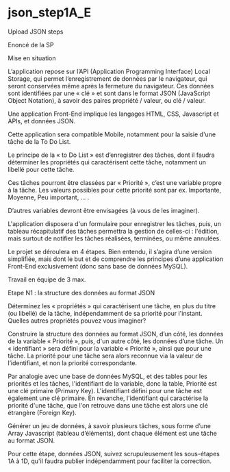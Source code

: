 # json_step1A_E
Upload JSON steps

Enoncé de la SP

Mise en situation

L’application repose sur l’API (Application Programming Interface) Local Storage, qui permet l’enregistrement de données par le navigateur, qui seront conservées même après la fermeture du navigateur. Ces données sont identifiées par une « clé » et sont dans le format JSON (JavaScript Object Notation), à savoir des paires propriété / valeur, ou clé / valeur.

Une application Front-End implique les langages HTML, CSS, Javascript et APIs, et données JSON.

Cette application sera compatible Mobile, notamment pour la saisie d'une tâche de la To Do List.

Le principe de la « to Do List » est d’enregistrer des tâches, dont il faudra déterminer les propriétés qui caractérisent cette tâche, notamment un libellé pour cette tâche.

Ces tâches pourront être classées par « Priorité », c’est une variable propre à la tâche. Les valeurs possibles pour cette priorité sont par ex. Importante, Moyenne, Peu important, ... .

D’autres variables devront être envisagées (à vous de les imaginer).

L'application disposera d'un formulaire pour enregistrer les tâches, puis, un tableau récapitulatif des tâches permettra la gestion de celles-ci : l'édition, mais surtout de notifier les tâches réalisées, terminées, ou même annulées.

Le projet se déroulera en 4 étapes. Bien entendu, il s’agira d’une version simplifiée, mais dont le but et de comprendre les principes d’une application Front-End exclusivement (donc sans base de données MySQL).

Travail en équipe de 3 max.

Etape N1 : la structure des données au format JSON 

Déterminez les « propriétés » qui caractérisent une tâche, en plus du titre (ou libellé) de la tâche, indépendamment de sa priorité pour l'instant. Quelles autres propriétés pouvez vous imaginer?

Construire la structure des données au format JSON, d’un côté, les données de la variable « Priorité », puis, d'un autre côté, les données d’une tâche. Un « identifiant » sera défini pour la variable « Priorité », ainsi que pour une tâche. La priorité pour une tâche sera alors reconnue via la valeur de l’identifiant, et non la priorité correspondante.

Par analogie avec une base de données MySQL, et des tables pour les priorités et les tâches, l'identifiant de la variable, donc la table, Priorité est une clé primaire (Primary Key). L'identifiant défini pour une tâche est également une clé primaire. En revanche, l'identifiant qui caractérise la priorité d'une tâche, que l'on retrouve dans une tâche est alors une clé étrangère (Foreign Key).

Générer un jeu de données, à savoir plusieurs tâches, sous forme d’une Array Javascript (tableau d’éléments), dont chaque élément est une tâche au format JSON.

Pour cette étape, données JSON, suivez scrupuleusement les sous-étapes 1A à 1D, qu'il faudra publier indépendamment pour faciliter la correction.
